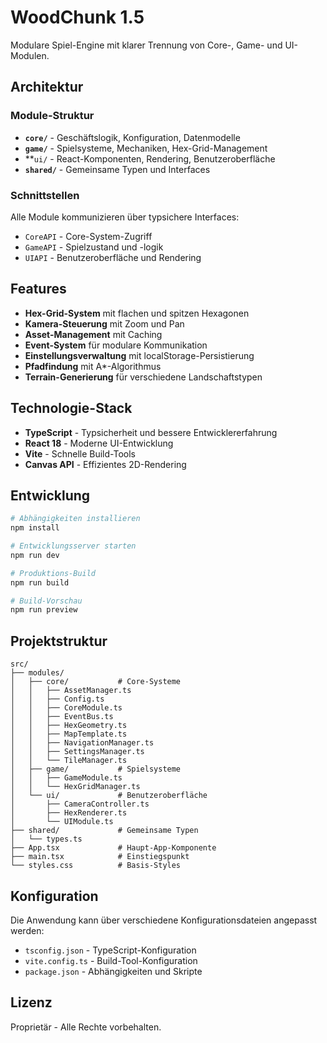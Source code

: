# WoodChunk 1.5

Modulare Spiel-Engine mit klarer Trennung von Core-, Game- und UI-Modulen.

## Architektur

### Module-Struktur
- **`core/`** - Geschäftslogik, Konfiguration, Datenmodelle
- **`game/`** - Spielsysteme, Mechaniken, Hex-Grid-Management
- **`ui/` - React-Komponenten, Rendering, Benutzeroberfläche
- **`shared/`** - Gemeinsame Typen und Interfaces

### Schnittstellen
Alle Module kommunizieren über typsichere Interfaces:
- `CoreAPI` - Core-System-Zugriff
- `GameAPI` - Spielzustand und -logik
- `UIAPI` - Benutzeroberfläche und Rendering

## Features

- **Hex-Grid-System** mit flachen und spitzen Hexagonen
- **Kamera-Steuerung** mit Zoom und Pan
- **Asset-Management** mit Caching
- **Event-System** für modulare Kommunikation
- **Einstellungsverwaltung** mit localStorage-Persistierung
- **Pfadfindung** mit A*-Algorithmus
- **Terrain-Generierung** für verschiedene Landschaftstypen

## Technologie-Stack

- **TypeScript** - Typsicherheit und bessere Entwicklererfahrung
- **React 18** - Moderne UI-Entwicklung
- **Vite** - Schnelle Build-Tools
- **Canvas API** - Effizientes 2D-Rendering

## Entwicklung

```bash
# Abhängigkeiten installieren
npm install

# Entwicklungsserver starten
npm run dev

# Produktions-Build
npm run build

# Build-Vorschau
npm run preview
```

## Projektstruktur

```
src/
├── modules/
│   ├── core/           # Core-Systeme
│   │   ├── AssetManager.ts
│   │   ├── Config.ts
│   │   ├── CoreModule.ts
│   │   ├── EventBus.ts
│   │   ├── HexGeometry.ts
│   │   ├── MapTemplate.ts
│   │   ├── NavigationManager.ts
│   │   ├── SettingsManager.ts
│   │   └── TileManager.ts
│   ├── game/           # Spielsysteme
│   │   ├── GameModule.ts
│   │   └── HexGridManager.ts
│   └── ui/             # Benutzeroberfläche
│       ├── CameraController.ts
│       ├── HexRenderer.ts
│       └── UIModule.ts
├── shared/             # Gemeinsame Typen
│   └── types.ts
├── App.tsx             # Haupt-App-Komponente
├── main.tsx            # Einstiegspunkt
└── styles.css          # Basis-Styles
```

## Konfiguration

Die Anwendung kann über verschiedene Konfigurationsdateien angepasst werden:
- `tsconfig.json` - TypeScript-Konfiguration
- `vite.config.ts` - Build-Tool-Konfiguration
- `package.json` - Abhängigkeiten und Skripte

## Lizenz

Proprietär - Alle Rechte vorbehalten.

